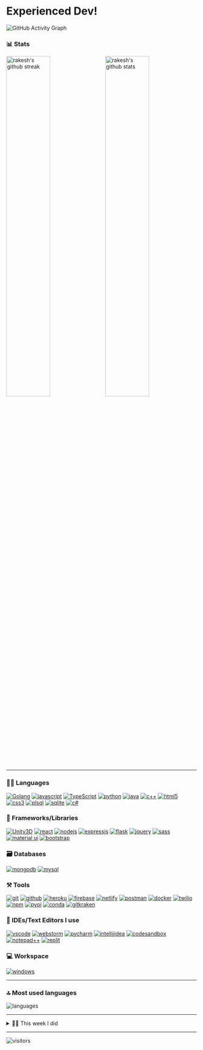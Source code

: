 [mit]: http://www.opensource.org/licenses/mit-license.php
[repo]: https://github.com/ghostcommander0102/ghostcommander0102/
[demo]: https://binance-theme.herokuapp.com//
[vue]: https://github.com/vuejs/vue
[node]: https://nodejs.org/

# Experienced Dev!
![GitHub Activity Graph](https://activity-graph.herokuapp.com/graph?username=ghostcommander0102&bg_color=000000&color=edffff&line=00ffff&point=ffffff&area=true&hide_border=true&radius=11)
### 📊 Stats

<img src="https://github-readme-stats.vercel.app/api?username=ghostcommander0102&include_all_commits=true&show_icons=true&theme=github_dark&hide_border=true" alt="rakesh's github stats" width="48%" align="right" >
<img src="https://github-readme-streak-stats.herokuapp.com/?user=ghostcommander0102&theme=tokyonight&hide_border=true" alt="rakesh's github streak" width="48%" >

---

### 🧑‍💻 Languages
[![Golang](https://img.shields.io/badge/Golang-323330?style=for-the-badge&logo=Go&logoColor=F7DF1E)](https://github.com/ghostcommander0102)
[![javascript](https://img.shields.io/badge/JavaScript-323330?style=for-the-badge&logo=javascript&logoColor=F7DF1E)](https://github.com/ghostcommander0102)
[![TypeScript](https://img.shields.io/badge/TypeScript-007ACC?style=for-the-badge&logo=typescript&logoColor=white)](https://github.com/ghostcommander0102)
[![python](https://img.shields.io/badge/Python-FFD43B?style=for-the-badge&logo=python&logoColor=darkgreen)](https://github.com/ghostcommander0102)
[![java](https://img.shields.io/badge/Java-ED8B00?style=for-the-badge&logo=java&logoColor=white)](https://github.com/ghostcommander0102)
[![c++](https://img.shields.io/badge/C%2B%2B-00599C?style=for-the-badge&logo=c%2B%2B&logoColor=white)](https://github.com/ghostcommander0102)
[![html5](https://img.shields.io/badge/HTML5-E34F26?style=for-the-badge&logo=html5&logoColor=white)](https://github.com/ghostcommander0102)
[![css3](https://img.shields.io/badge/CSS3-1572B6?style=for-the-badge&logo=css3&logoColor=white)](https://github.com/ghostcommander0102)
[![plsql](https://img.shields.io/badge/PLSQL-F80000?style=for-the-badge&logo=oracle&logoColor=black)](https://github.com/ghostcommander0102)
[![sqlite](https://img.shields.io/badge/SQLite-07405E?style=for-the-badge&logo=sqlite&logoColor=white)](https://github.com/ghostcommander0102)
[![c#](https://img.shields.io/badge/C#-FFD43B?style=for-the-badge&logo=c#&logoColor=darkgreen)](https://github.com/ghostcommander0102)

### 🧩 Frameworks/Libraries

[![Unity3D](https://img.shields.io/badge/Unity3D-563D7C?style=for-the-badge&logo=unity3d&logoColor=white)](https://github.com/ghostcommander0102)
[![react](https://img.shields.io/badge/React-20232A?style=for-the-badge&logo=react&logoColor=61DAFB)](https://github.com/ghostcommander0102)
[![nodejs](https://img.shields.io/badge/Node.js-339933?style=for-the-badge&logo=nodedotjs&logoColor=white)](https://github.com/ghostcommander0102)
[![expressjs](https://img.shields.io/badge/Express.js-000000?style=for-the-badge&logo=express&logoColor=white)](https://github.com/ghostcommander0102)
[![flask](https://img.shields.io/badge/Flask-000000?style=for-the-badge&logo=flask&logoColor=white)](https://github.com/ghostcommander0102)
[![jquery](https://img.shields.io/badge/jQuery-0769AD?style=for-the-badge&logo=jquery&logoColor=white)](https://github.com/ghostcommander0102)
[![sass](https://img.shields.io/badge/Sass-CC6699?style=for-the-badge&logo=sass&logoColor=white)](https://github.com/ghostcommander0102)
[![material ui](https://img.shields.io/badge/Material%20UI-007FFF?style=for-the-badge&logo=mui&logoColor=white)](https://github.com/ghostcommander0102)
[![bootstrap](https://img.shields.io/badge/Bootstrap-563D7C?style=for-the-badge&logo=bootstrap&logoColor=white)](https://github.com/ghostcommander0102)

### 🗃️ Databases

[![mongodb](https://img.shields.io/badge/MongoDB-4EA94B?style=for-the-badge&logo=mongodb&logoColor=white)](https://github.com/ghostcommander0102)
[![mysql](https://img.shields.io/badge/MySQL-005C84?style=for-the-badge&logo=mysql&logoColor=white)](https://github.com/ghostcommander0102)

### ⚒️ Tools

[![git](https://img.shields.io/badge/GIT-E44C30?style=for-the-badge&logo=git&logoColor=white)](https://github.com/ghostcommander0102)
[![github](https://img.shields.io/badge/GitHub-100000?style=for-the-badge&logo=github&logoColor=white)](https://github.com/ghostcommander0102)
[![heroku](https://img.shields.io/badge/Heroku-430098?style=for-the-badge&logo=heroku&logoColor=white)](https://github.com/ghostcommander0102)
[![firebase](https://img.shields.io/badge/firebase-ffca28?style=for-the-badge&logo=firebase&logoColor=black)](https://github.com/ghostcommander0102)
[![netlify](https://img.shields.io/badge/Netlify-00C7B7?style=for-the-badge&logo=netlify&logoColor=white)](https://github.com/ghostcommander0102)
[![postman](https://img.shields.io/badge/Postman-FF6C37?style=for-the-badge&logo=Postman&logoColor=white)](https://github.com/ghostcommander0102)
[![docker](https://img.shields.io/badge/Docker-2CA5E0?style=for-the-badge&logo=docker&logoColor=white)](https://github.com/ghostcommander0102)
[![twilio](https://img.shields.io/badge/Twilio-F22F46?style=for-the-badge&logo=Twilio&logoColor=white)](https://github.com/ghostcommander0102)
[![npm](https://img.shields.io/badge/npm-CB3837?style=for-the-badge&logo=npm&logoColor=white)](https://github.com/ghostcommander0102)
[![pypi](https://img.shields.io/badge/pypi-3775A9?style=for-the-badge&logo=pypi&logoColor=white)](https://github.com/ghostcommander0102)
[![conda](https://img.shields.io/badge/conda-342B029.svg?&style=for-the-badge&logo=anaconda&logoColor=white)](https://github.com/ghostcommander0102)
[![gitkraken](https://img.shields.io/badge/GitKraken-179287?style=for-the-badge&logo=GitKraken&logoColor=white)](https://github.com/ghostcommander0102)

### 🧠 IDEs/Text Editors I use

[![vscode](https://img.shields.io/badge/Visual_Studio_Code-0078D4?style=for-the-badge&logo=visual%20studio%20code&logoColor=white)](https://github.com/ghostcommander0102)
[![webstorm](https://img.shields.io/badge/WebStorm-000000?style=for-the-badge&logo=WebStorm&logoColor=white)](https://github.com/ghostcommander0102)
[![pycharm](https://img.shields.io/badge/PyCharm-000000.svg?&style=for-the-badge&logo=PyCharm&logoColor=white)](https://github.com/ghostcommander0102)
[![intellijidea](https://img.shields.io/badge/IntelliJIDEA-000000.svg?style=for-the-badge&logo=intellij-idea&logoColor=white)](https://github.com/ghostcommander0102)
[![codesandbox](https://img.shields.io/badge/Codesandbox-000000?style=for-the-badge&logo=CodeSandbox&logoColor=white)](https://github.com/ghostcommander0102)
[![notepad++](https://img.shields.io/badge/Notepad++-90E59A.svg?style=for-the-badge&logo=notepad%2B%2B&logoColor=black)](https://github.com/ghostcommander0102)
[![replit](https://img.shields.io/badge/replit-667881?style=for-the-badge&logo=replit&logoColor=white)](https://github.com/ghostcommander0102)

### 💻 Workspace

[![windows](https://img.shields.io/badge/Windows-0078D6?style=for-the-badge&logo=windows&logoColor=white)](https://github.com/ghostcommander0102)

---

### 🔝 Most used languages
  <img alt="languages" src="https://github-readme-stats.vercel.app/api/top-langs/?username=ghostcommander0102&theme=github_dark&hide_border=true&hide=Jupyter%20Notebook,css,html,scss,python&layout=compact" />

---

<details>
  <summary>🧑‍🔬 This week I did</summary>
  
  [![ghostcommander0102's wakatime stats](https://github-readme-stats.vercel.app/api/wakatime?username=ghostcommander0102&theme=github_dark&hide_border=true)](https://wakatime.com/@ghostcommander0102)
</details>

---


![visitors](https://visitor-badge.glitch.me/badge?page_id=ghostcommander0102.ghostcommander0102)
<!---
RakeshPotnuru/RakeshPotnuru is a ✨ special ✨ repository because its `README.md` (this file) appears on your GitHub profile.
You can click the Preview link to take a look at your changes.
--->
